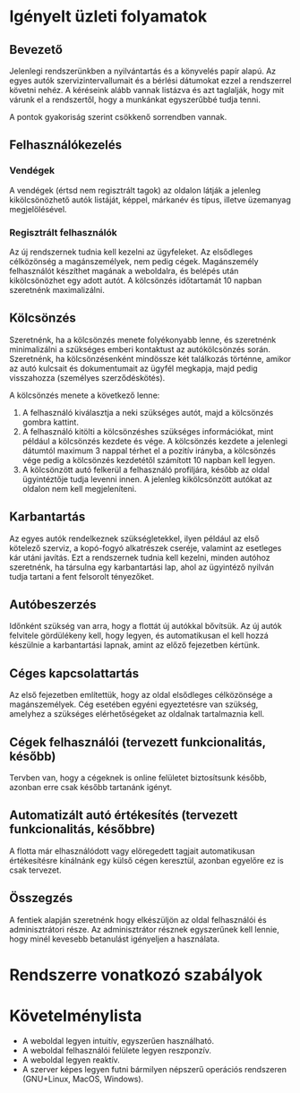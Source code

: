 # Igényelt üzleti folyamatok

## Bevezető

Jelenlegi rendszerünkben a nyilvántartás és a könyvelés papír alapú. Az egyes
autók szervizintervallumait és a bérlési dátumokat ezzel a rendszerrel követni
nehéz. A kéréseink alább vannak listázva és azt taglalják, hogy mit várunk el a
rendszertől, hogy a munkánkat egyszerűbbé tudja tenni.

A pontok gyakoriság szerint csökkenő sorrendben vannak.

## Felhasználókezelés

### Vendégek

A vendégek (értsd nem regisztrált tagok) az oldalon látják a jelenleg
kikölcsönözhető autók listáját, képpel, márkanév és típus, illetve üzemanyag
megjelölésével.

### Regisztrált felhasználók

Az új rendszernek tudnia kell kezelni az ügyfeleket. Az elsődleges célközönség
a magánszemélyek, nem pedig cégek. Magánszemély felhasználót készíthet magának a
weboldalra, és belépés után kikölcsönözhet egy adott autót. A kölcsönzés
időtartamát 10 napban szeretnénk maximalizálni.

## Kölcsönzés

Szeretnénk, ha a kölcsönzés menete folyékonyabb lenne, és szeretnénk
minimalizálni a szükséges emberi kontaktust az autókölcsönzés során. Szeretnénk,
ha kölcsönzésenként mindössze két találkozás történne, amikor az autó kulcsait
és dokumentumait az ügyfél megkapja, majd pedig visszahozza (személyes
szerződéskötés).

A kölcsönzés menete a következő lenne:

1. A felhasználó kiválasztja a neki szükséges autót, majd a kölcsönzés gombra
   kattint.
2. A felhasználó kitölti a kölcsönzéshes szükséges információkat, mint például
   a kölcsönzés kezdete és vége. A kölcsönzés kezdete a jelenlegi dátumtól
   maximum 3 nappal térhet el a pozitív irányba, a kölcsönzés vége pedig
   a kölcsönzés kezdetétől számított 10 napban kell legyen.
3. A kölcsönzött autó felkerül a felhasználó profiljára, később az oldal
   ügyintéztője tudja levenni innen. A jelenleg kikölcsönzött autókat az oldalon
   nem kell megjeleníteni.


## Karbantartás

Az egyes autók rendelkeznek szükségletekkel, ilyen például az első kötelező
szerviz, a kopó-fogyó alkatrészek cseréje, valamint az esetleges kár utáni
javítás. Ezt a rendszernek tudnia kell kezelni, minden autóhoz szeretnénk, ha
társulna egy karbantartási lap, ahol az ügyintéző nyilván tudja tartani a fent
felsorolt tényezőket.

## Autóbeszerzés

Időnként szükség van arra, hogy a flottát új autókkal bővítsük. Az új autók
felvitele gördülékeny kell, hogy legyen, és automatikusan el kell hozzá
készülnie a karbantartási lapnak, amint az előző fejezetben kértünk.

## Céges kapcsolattartás

Az első fejezetben említettük, hogy az oldal elsődleges célközönsége
a magánszemélyek. Cég esetében egyéni egyeztetésre van szükség, amelyhez
a szükséges elérhetőségeket az oldalnak tartalmaznia kell.

## Cégek felhasználói (tervezett funkcionalitás, később)

Tervben van, hogy a cégeknek is online felületet biztosítsunk később, azonban
erre csak később tartanánk igényt.

## Automatizált autó értékesítés (tervezett funkcionalitás, későbbre)

A flotta már elhasználódott vagy elöregedett tagjait automatikusan értékesítésre
kínálnánk egy külső cégen keresztül, azonban egyelőre ez is csak tervezet.

## Összegzés

A fentiek alapján szeretnénk hogy elkészüljön az oldal felhasználói és
adminisztrátori része. Az adminisztrátor résznek egyszerűnek kell lennie, hogy
minél kevesebb betanulást igényeljen a használata.

# Rendszerre vonatkozó szabályok

# Követelménylista

- A weboldal legyen intuitív, egyszerűen használható.
- A weboldal felhasználói felülete legyen reszponzív.
- A weboldal legyen reaktív.
- A szerver képes legyen futni bármilyen népszerű operációs rendszeren
(GNU+Linux, MacOS, Windows).
